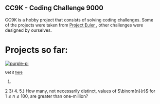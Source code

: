 ## CC9K - Coding Challenge 9000

CC9K is a hobby project that consists of solving coding challenges. Some of the projects were taken from [Project Euler ](https://projecteuler.net/), other challenges were designed by ourselves.

# Projects so far:

[![purple-pi](https://img.shields.io/badge/Rendered%20with-Purple%20Pi-bd00ff?style=flat-square)](https://github.com/nschloe/purple-pi?activate) <br/>

<sub>Get it [here](https://github.com/nschloe/purple-pi?activate)</sub>  


1.
2
3)
4.
5.) How many, not necessarily distinct, values of $\binom{n}{r}$ for $1\leq n \leq 100$, are greater than one-million?
